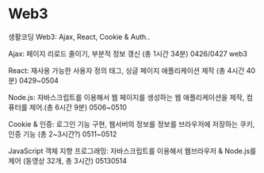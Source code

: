 # Web3
생활코딩 Web3: Ajax, React, Cookie &amp; Auth..

Ajax: 페이지 리로드 줄이기, 부분적 정보 갱신 (총 1시간 34분)  0426/0427 web3

React: 재사용 가능한 사용자 정의 태그, 싱글 페이지 애플리케이션 제작 (총 4시간 40분)  0429~0504

Node.js: 자바스크립트를 이용해서 웹 페이지를 생성하는 웹 애플리케이션을 제작, 컴퓨터를 제어.(총 6시간 9분)
0506~0510

Cookie & 인증: 로그인 기능 구현, 웹서버의 정보를 정보를 브라우저에 저장하는 쿠키, 인증 기능 (총 2~3시간?) 
0511~0512

JavaScript 객체 지향 프로그래밍: 자바스크립트를 이용해서 웹브라우저 & Node.js를 제어
(동영상 32개, 총 3시간) 
05130514
